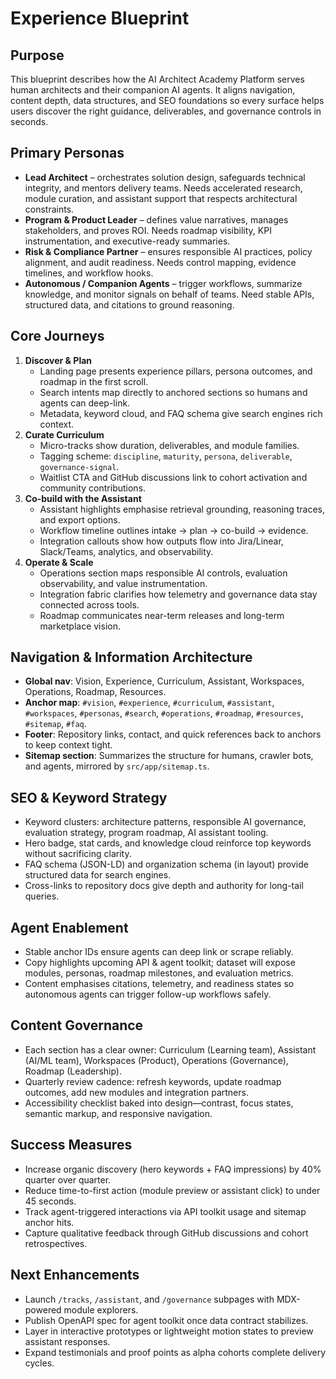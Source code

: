 # Experience Blueprint

## Purpose
This blueprint describes how the AI Architect Academy Platform serves human architects and their companion AI agents. It aligns navigation, content depth, data structures, and SEO foundations so every surface helps users discover the right guidance, deliverables, and governance controls in seconds.

## Primary Personas
- **Lead Architect** – orchestrates solution design, safeguards technical integrity, and mentors delivery teams. Needs accelerated research, module curation, and assistant support that respects architectural constraints.
- **Program & Product Leader** – defines value narratives, manages stakeholders, and proves ROI. Needs roadmap visibility, KPI instrumentation, and executive-ready summaries.
- **Risk & Compliance Partner** – ensures responsible AI practices, policy alignment, and audit readiness. Needs control mapping, evidence timelines, and workflow hooks.
- **Autonomous / Companion Agents** – trigger workflows, summarize knowledge, and monitor signals on behalf of teams. Need stable APIs, structured data, and citations to ground reasoning.

## Core Journeys
1. **Discover & Plan**
   - Landing page presents experience pillars, persona outcomes, and roadmap in the first scroll.
   - Search intents map directly to anchored sections so humans and agents can deep-link.
   - Metadata, keyword cloud, and FAQ schema give search engines rich context.
2. **Curate Curriculum**
   - Micro-tracks show duration, deliverables, and module families.
   - Tagging scheme: `discipline`, `maturity`, `persona`, `deliverable`, `governance-signal`.
   - Waitlist CTA and GitHub discussions link to cohort activation and community contributions.
3. **Co-build with the Assistant**
   - Assistant highlights emphasise retrieval grounding, reasoning traces, and export options.
   - Workflow timeline outlines intake → plan → co-build → evidence.
   - Integration callouts show how outputs flow into Jira/Linear, Slack/Teams, analytics, and observability.
4. **Operate & Scale**
   - Operations section maps responsible AI controls, evaluation observability, and value instrumentation.
   - Integration fabric clarifies how telemetry and governance data stay connected across tools.
   - Roadmap communicates near-term releases and long-term marketplace vision.

## Navigation & Information Architecture
- **Global nav**: Vision, Experience, Curriculum, Assistant, Workspaces, Operations, Roadmap, Resources.
- **Anchor map**: `#vision`, `#experience`, `#curriculum`, `#assistant`, `#workspaces`, `#personas`, `#search`, `#operations`, `#roadmap`, `#resources`, `#sitemap`, `#faq`.
- **Footer**: Repository links, contact, and quick references back to anchors to keep context tight.
- **Sitemap section**: Summarizes the structure for humans, crawler bots, and agents, mirrored by `src/app/sitemap.ts`.

## SEO & Keyword Strategy
- Keyword clusters: architecture patterns, responsible AI governance, evaluation strategy, program roadmap, AI assistant tooling.
- Hero badge, stat cards, and knowledge cloud reinforce top keywords without sacrificing clarity.
- FAQ schema (JSON-LD) and organization schema (in layout) provide structured data for search engines.
- Cross-links to repository docs give depth and authority for long-tail queries.

## Agent Enablement
- Stable anchor IDs ensure agents can deep link or scrape reliably.
- Copy highlights upcoming API & agent toolkit; dataset will expose modules, personas, roadmap milestones, and evaluation metrics.
- Content emphasises citations, telemetry, and readiness states so autonomous agents can trigger follow-up workflows safely.

## Content Governance
- Each section has a clear owner: Curriculum (Learning team), Assistant (AI/ML team), Workspaces (Product), Operations (Governance), Roadmap (Leadership).
- Quarterly review cadence: refresh keywords, update roadmap outcomes, add new modules and integration partners.
- Accessibility checklist baked into design—contrast, focus states, semantic markup, and responsive navigation.

## Success Measures
- Increase organic discovery (hero keywords + FAQ impressions) by 40% quarter over quarter.
- Reduce time-to-first action (module preview or assistant click) to under 45 seconds.
- Track agent-triggered interactions via API toolkit usage and sitemap anchor hits.
- Capture qualitative feedback through GitHub discussions and cohort retrospectives.

## Next Enhancements
- Launch `/tracks`, `/assistant`, and `/governance` subpages with MDX-powered module explorers.
- Publish OpenAPI spec for agent toolkit once data contract stabilizes.
- Layer in interactive prototypes or lightweight motion states to preview assistant responses.
- Expand testimonials and proof points as alpha cohorts complete delivery cycles.
